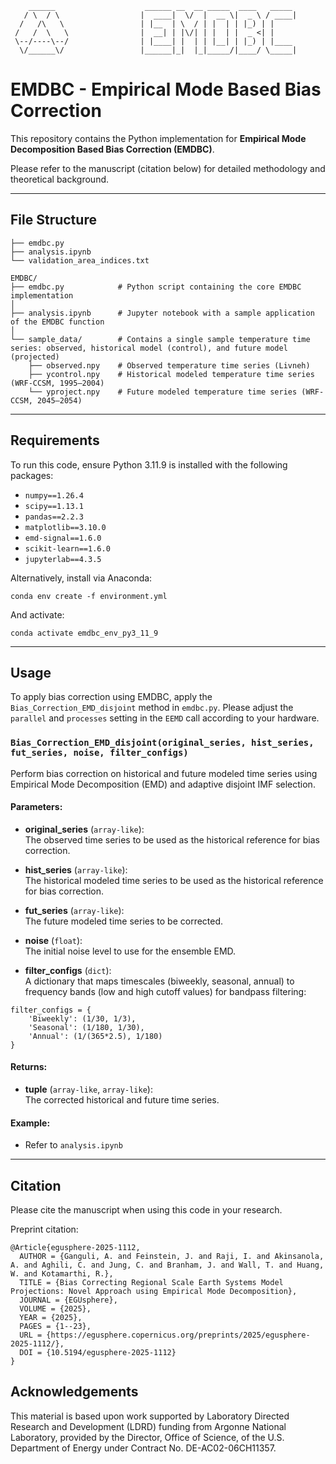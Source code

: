 ```
    ______                    ______ __  __ _____  ____   _____
   / \  / \                  |  ____|  \/  |  __ \|  _ \ / ____|
  /   /\   \                 | |__  | \  / | |  | | |_) | |
 /   /  \   \                |  __| | |\/| | |  | |  _ <| |
 \--/----\--/                | |____| |  | | |__| | |_) | |____
  \/______\/                 |______|_|  |_|_____/|____/ \_____|
```

# EMDBC - Empirical Mode Based Bias Correction

This repository contains the Python implementation for **Empirical Mode Decomposition Based Bias Correction (EMDBC)**.

Please refer to the manuscript (citation below) for detailed methodology and theoretical background.

---

## File Structure

```
├── emdbc.py
├── analysis.ipynb
└── validation_area_indices.txt

EMDBC/
├── emdbc.py            # Python script containing the core EMDBC implementation
│
├── analysis.ipynb      # Jupyter notebook with a sample application of the EMDBC function
│
└── sample_data/        # Contains a single sample temperature time series: observed, historical model (control), and future model (projected)
    ├── observed.npy    # Observed temperature time series (Livneh)
    ├── ycontrol.npy    # Historical modeled temperature time series (WRF-CCSM, 1995–2004)
    └── yproject.npy    # Future modeled temperature time series (WRF-CCSM, 2045–2054)
```

---

## Requirements

To run this code, ensure Python 3.11.9 is installed with the following packages:

- `numpy==1.26.4`
- `scipy==1.13.1`
- `pandas==2.2.3`
- `matplotlib==3.10.0`
- `emd-signal==1.6.0`
- `scikit-learn==1.6.0`
- `jupyterlab==4.3.5`

Alternatively, install via Anaconda:

    conda env create -f environment.yml

And activate:

    conda activate emdbc_env_py3_11_9

---

## Usage

To apply bias correction using EMDBC, apply the `Bias_Correction_EMD_disjoint` method in `emdbc.py`. Please adjust the `parallel` and `processes` setting in the `EEMD` call according to your hardware.

### `Bias_Correction_EMD_disjoint(original_series, hist_series, fut_series, noise, filter_configs)`

Perform bias correction on historical and future modeled time series using Empirical Mode Decomposition (EMD) and adaptive disjoint IMF selection.

#### Parameters:
- **original_series** (`array-like`):  
  The observed time series to be used as the historical reference for bias correction.
  
- **hist_series** (`array-like`):  
  The historical modeled time series to be used as the historical reference for bias correction.
  
- **fut_series** (`array-like`):  
  The future modeled time series to be corrected.
  
- **noise** (`float`):  
  The initial noise level to use for the ensemble EMD.
  
- **filter_configs** (`dict`):  
  A dictionary that maps timescales (biweekly, seasonal, annual) to frequency bands (low and high cutoff values) for bandpass filtering:
```
filter_configs = {
    'Biweekly': (1/30, 1/3),
    'Seasonal': (1/180, 1/30),
    'Annual': (1/(365*2.5), 1/180)
}
```

#### Returns:
- **tuple** (`array-like`, `array-like`):  
  The corrected historical and future time series.

#### Example:
 - Refer to `analysis.ipynb`


---

## Citation

Please cite the manuscript when using this code in your research.

Preprint citation:
```
@Article{egusphere-2025-1112,
  AUTHOR = {Ganguli, A. and Feinstein, J. and Raji, I. and Akinsanola, A. and Aghili, C. and Jung, C. and Branham, J. and Wall, T. and Huang, W. and Kotamarthi, R.},
  TITLE = {Bias Correcting Regional Scale Earth Systems Model Projections: Novel Approach using Empirical Mode Decomposition},
  JOURNAL = {EGUsphere},
  VOLUME = {2025},
  YEAR = {2025},
  PAGES = {1--23},
  URL = {https://egusphere.copernicus.org/preprints/2025/egusphere-2025-1112/},
  DOI = {10.5194/egusphere-2025-1112}
}
```

## Acknowledgements
This  material  is  based  upon  work  supported  by  Laboratory  Directed  Research  and  Development (LDRD) funding from Argonne National Laboratory, provided by the Director, Office of Science, of the U.S. Department of Energy under Contract No. DE-AC02-06CH11357.